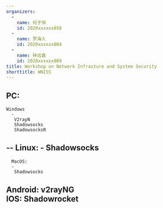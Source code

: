 ```yaml
---
organizers:
  -
    name: 何子恒
    id: 2020xxxxxx058
  -
    name: 罗海入
    id: 2020xxxxxx004
  -
    name: 钟远鑫
    id: 2020xxxxxx009
title: Workshop on Network Infrasture and System Security
shorttitle: WNISS
---
```




PC:
  --
    Windows 
      - 
       V2rayN 
       Shadowsocks 
       ShadowsocksR 
  --
    Linux: 
      - 
       Shadowsocks 
  -- 
      MacOS: 
      - 
       Shadowsocks 
Android: v2rayNG  
IOS: Shadowrocket  
---
